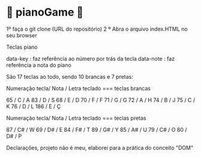 #  🎹 pianoGame 🎹

1º faça o git clone (URL do repositório)
2 º Abra o arquivo index.HTML no seu browser

Teclas piano

data-key : faz referência ao número por trás da tecla
data-note : faz referência a nota do piano

São 17 teclas ao todo, sendo 10 brancas e 7 pretas:

Numeração tecla/ Nota / Letra teclado  === teclas brancas

65  / C  / A
83  / D  / S
68  / E  / D
70  / F  / F
71  / G  / G
72  / A  / H
74  / B  / J
75  / C  / K
76  / D  / L
186 / E  / Ç

Numeração tecla/ Nota / Letra teclado === teclas pretas

87 /  C#  / W
69 /  D#  / E
84 /  F#  / T
89 /  G#  / Y
85 /  A#  / U
79 /  C#  / O
80 /  D#  / P

Declarações, projeto não é meu, elaborei para a prática do conceito "DOM" 